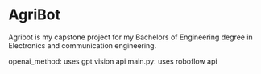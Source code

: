 # AgriBot
Agribot is my capstone project for my Bachelors of Engineering degree in Electronics and communication engineering.

openai_method: uses gpt vision api
main.py: uses roboflow api
